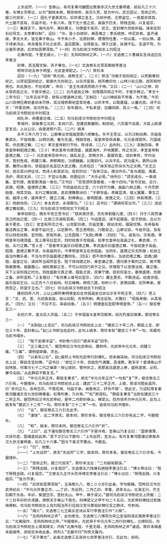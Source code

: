 <!-- { "loadSidebar": true } -->
      　　上东巡狩，〔一一〕至泰山，有司复奏河雒图记表章赤汉九世尤着明者，前后凡三十六事。与博士充等议，以为“殷统未绝，黎庶继命，高宗久劳，犹为中兴。武王因父，受命之列，据三代郊天，〔一二〕因孔子甚美其功，后世谓之圣王。汉统中绝，王莽盗位，一民莫非其臣，尺土靡不其有，宗庙不祀，十有八年。陛下无十室之资，奋振于匹夫，除残去贼，兴复祖宗，〔一三〕集就天下，海内治平，夷狄慕义，功德盛于高宗、武王。宜封禅为百姓祈福。请亲定刻石纪号文，太常奏仪制”。诏曰：“许。昔小白欲封，夷吾难之；季氏欲旅，仲尼非焉。盖齐诸侯，季氏大夫，皆无事于泰山。今予末小子，巡祭封禅，德薄而任重，一则以喜，一则以惧。喜于得承鸿业，帝尧善及子孙之余赏，盖应图箓，当得是当。惧于过差，执德不弘，言道不笃，为议者所诱进，后世知吾罪深矣。”〔一四〕司马彪续汉书祭祀志上刘昭注
      　　北夷作寇，千里无烟火，〔一五〕无鸡鸣狗吠之声。〔一六〕文选卷二０曹植五言诗送应氏李善注
      　　封禅，其玉牒文秘，天子事也。〔一七〕文选卷五左思吴都赋李善注
      　　明帝宗祀五帝于明堂，光武皇帝配之。〔一八〕聚珍本
      　　诏曰：〔一九〕“经称‘秩元祀，咸秩无文’。〔二０〕祭法‘功施于民则祀之，以死勤事则祀之，以劳定国则祀之，能御大灾则祀之。以日月星辰，民所瞻仰也；山林川谷丘陵，民所取材用也。非此族也，不在祀典’。传曰：‘圣王先成民而致力于神。’又曰：〔二一〕‘山川之神，则水旱疠疫之灾，于是乎禜之。〔二二〕日月星辰之神，则雪霜风雨之不时，于是乎禜之。’孝文十二年令曰：‘比年五谷不登，欲有以增诸神之祀。’王制曰：‘山川神祇有不举者，为不敬。’今恐山川百神应典祀者尚未尽秩，其议增修群祀宜享祀者，以祈丰年，以致嘉福，以蕃兆民。诗不云乎：‘怀柔百神，及河乔岳。’〔二三〕有年报功，不私幸望，岂嫌同辞，其义一焉。’〔二四〕司马彪续汉书祭祀志中刘昭注
      　　祠礼毕，命儒者论难。〔二五〕司马彪续汉书祭祀志中刘昭注
      　　孝成时，匡衡奏立北郊，复祠六宗。至建武都雒阳，制郊祀，六宗废不血食，大臣上疏谓宜复旧。上从公议，由是遂祭六宗。〔二六〕姚本
      　　永平三年八月丁卯，公卿奏议世祖庙登歌八佾舞名。东平王苍议，以为汉制旧典，宗庙各奏其乐，不皆相袭，以明功德。秦为无道，残贼百姓，高皇帝受命诛暴，元元各得其所，万国咸熙，作武德之舞。〔二七〕孝文皇帝躬行节俭，除诽谤，〔二八〕去肉刑，〔二九〕泽施四海，孝景皇帝制昭德之舞。〔三０〕孝武皇帝功德茂盛，威震海外，开地置郡，传之无穷，孝宣皇帝制盛德之舞。〔三一〕光武皇帝受命中兴，拨乱反正，武畅方外，震服百蛮，戎狄奉贡，宇内治平，登封告成，修建三雍，肃穆典祀，功德巍巍，比隆前代。以兵平乱，武功盛大。歌所以咏德，舞所以象功，世祖庙乐名宜曰大武之舞。元命包曰：“缘天地之所杂乐为之文典。”文王之时，民乐其兴师征伐，而诗人称其武功。琁机钤曰：“有帝汉出，德洽作乐。”各与虞韶、禹夏、汤护、周武无异，〔三二〕不宜以名舞。协图征曰：“大乐必易。”诗传曰：“颂言成也，一章成篇，宜列德，故登歌清庙一章也。”汉书曰：“百官颂所登御者，一章十四句。”依书文始、五行、武德、昭德、盛德修之舞，〔三三〕节损益前后之宜，六十四节为舞，曲副八佾之数。十月烝祭始御，用其文始、五行之舞如故。进武德舞歌诗曰：“于穆世庙，肃雍显清，俊乂翼翼，秉文之成。越序上帝，骏奔来宁，建立三雍，封禅泰山，章明图谶，放唐之文。〔三四〕休矣惟德，〔三五〕罔射协同，〔三六〕本支百世，永保厥功。”〔三七〕诏书曰：“骠骑将军议可。”〔三八〕进武德之舞如故。〔三九〕司马彪续汉书祭祀志下刘昭注
      　　章帝初即位，赐东平宪王苍书曰：“朕夙夜伏思，念先帝躬履九德，〔四０〕对于八政劳谦克己终始之度，〔四一〕比放三宗诚有其美。〔四二〕今迫遗诏，诫不起寝庙，臣子悲结，佥以为虽于更衣，〔四三〕犹宜有所宗之号，以克配功德。宗庙至重，朕幼无知，寤寐忧惧。先帝每有着述典议之事，未尝不延问王，以定厥中。愿王悉明处，乃敢安之。公卿议驳，今皆并送。及有可以持危扶颠，宜勿隐。思有所承，公无困哉！”太尉□等奏：〔四四〕“礼，祖有功，宗有德。孝明皇帝功德茂盛，宜上尊号曰显宗，四时祫食于世祖庙，如孝文皇帝在高庙之礼，奏武德、六始、五行之舞。”苍上言：“昔者孝文庙乐曰昭德之舞，孝武庙乐曰盛德之舞，今皆祫食于高庙，昭德、盛德之舞不进，与高庙同乐。今孝明皇帝主在世祖庙，当同乐，盛德之乐无所施；如自立庙当作舞乐者，不当与世宗庙盛德之舞同名，〔四五〕即不改作舞乐，当进武德之舞。臣愚□鄙陋，庙堂之论，诚非所当闻所宜言。陛下体纯德之妙，奋至谦之意，猥归美于载列之臣，故不敢隐蔽愚情，披露腹心。诚知愚鄙之言，不可以仰四门宾于之议。伏惟陛下以至德当成、康之隆，天下乂安刑措之时也。百姓盛歌元首之德，股肱贞良，庶事宁康。臣钦仰圣化，嘉羡盛德，危颠之备，非所宜称。”上复报曰：“有司奏上尊号曰显宗，〔四六〕藏主更衣，不敢违诏。祫食世祖，庙乐皆如王议。以正月十八日始祠。仰见榱桷，俯视几筵，眇眇小子，哀惧战栗，无所奉承。爱而劳之，所望于王也。”〔四七〕司马彪续汉书祭祀志下刘昭注
      　　建初四年八月，上以公卿所奏明德皇后在世祖庙坐位驳议示东平宪王苍，〔四八〕苍上言：“文、武、宣、元祫食高庙，皆以后配。先帝所制，典法设张。大雅曰：“昭哉来御，从其祖武。’〔四九〕又曰：‘不愆不忘，率由旧章。’〔五０〕明德皇后宜配孝明皇帝。”〔五一〕御览卷五三一
      　　永初六年，皇太后入宗庙，〔五二〕于世祖庙与皇帝交献焉，如光烈皇后故事。御览卷五三一
      　　〔一〕　“太尉赵□上言曰”，司马彪续汉书祭祀志上云：“建武三十年二月，群臣上言，即位三十年，宜封泰山。”赵□上书即当在此时。此句上姚本、聚珍本有“建武三十年”一句，系据司马彪书增补。
      　　〔二〕　“陛下圣德洋溢”，书钞卷六仅引“德泽洋溢”四字。
      　　〔三〕　“正三雍之礼”，据范晔后汉书光武帝纪、儒林传，光武帝中元元年，初建三雍。“三雍”，谓明堂辟雍、灵台。
      　　〔四〕　“以承天心也”，赵□虽然上书劝光武帝行封禅礼，但未被采纳。司马彪续汉书祭祀志上云：群臣言宜封禅，“诏书曰：‘即位三十年，百姓怨气满腹，吾谁欺，欺天乎？曾谓泰山不如林放，何事污七十二代之编录！桓公欲封，管仲非之。若郡县远遣吏上寿，盛称虚美，必髡，兼令屯田。’从此群臣不敢复言。”
      　　〔五〕　“中元元年正月，群臣复奏言”，原无“中元元年正月”一句和“复”字，御览卷五三六引有，今据增补。司马彪续汉书祭祀志上云：建武“三十二年正月，上斋，夜读河图会昌符，曰‘赤刘之九，会命岱宗。不慎克用，何益于承。诚善用之，奸伪不萌’。感此文，乃诏松等复案索河雒谶文言九世封禅事者。松等列奏，乃许焉。”“松”即梁松。“群臣复奏言”当即在建武三十二年正月。据范晔后汉书光武帝纪，是年二月即封泰山，禅梁父。四月改年为中元元年。此句上姚本有“建武三十二年”一句，聚珍本有“三十二年”一句，皆依司马彪书增补。
      　　〔六〕　“业”，御览卷五三六引无此字。
      　　〔七〕　“谨按”，此二字原无，姚本同，聚珍本有，御览卷五三六引亦有此二字，今据增补。
      　　〔八〕　“和”，姚本、聚珍本同，御览卷五三六引作“祈”。
      　　〔九〕　“上曰”，此下诸句御览卷五三六引作“于是许焉。至泰山乃复议曰：‘国家德薄，灾异仍至，图谶盖如此邪。’其下又引以下数句：“上东巡狩，至太山，有司复奏河图谶记表章赤汉九世尤着明者，后凡三十六事。”因与下条文字重出，今删去。
      　　〔一０〕“仍”，频繁。
      　　〔一一〕“上东巡狩”，原无“东巡狩”三字，姚本同，聚珍本有，御览卷五三六引亦有，今据增补。
      　　〔一二〕“受命之列，据三代郊天”，聚珍本注云：“二句疑有脱误。”
      　　〔一三〕“除残去贼，兴复祖宗”，文选卷五六陆倕石阙铭李善注引云：“博士等议曰：‘陛下除残去贼，兴复祖宗。’”又卷五九王巾头陀寺碑文李善注引云：“博士议曰：‘除残去贼，兴复祖宗。’”皆为节录。
      　　〔一四〕“后世知吾罪深矣”，玉海卷九八、卷二００亦引此条，字句极略。范晔后汉书光武帝纪云：“中元元年春正月，……丁卯，东巡狩。二月乙卯，幸鲁，进幸太山。北海王兴、齐王石朝于东岳。辛卯，柴望岱宗，登封太山。甲午，禅于梁父。”据司马彪续汉书祭祀志上所载：二十二日辛卯的大清晨，燎祭天于泰山下南方。则禅梁父之甲午为二十五日。光武帝封禅经过和施用典制，司马彪书祭祀志上及刘昭注所引应劭汉官马第伯封禅仪言之颇详，可参阅。
      　　〔一五〕“烟火”，文选卷二七王粲五言诗从军行李善注引作“火烟”。
      　　〔一六〕“无鸡鸣狗吠之声”，此句原无，文选卷三八傅亮为宋公至洛阳谒五陵表李善注引云：“北夷寇作，无鸡鸣狗吠之声。”今据增补。光武帝于中元元年二月行封禅礼，立碑刻石，司马彪续汉书祭祀志上录其碑文，内有“北夷作寇，千里无烟，无鸡鸣狗吠之声”诸语。聚珍本辑者未能细考，郊祀志未收此条，而列入“无篇可归”的佚文篇内。
      　　〔一七〕“天子事也”，此条文选卷三五张协七命李善注亦引，无此句，余同。
